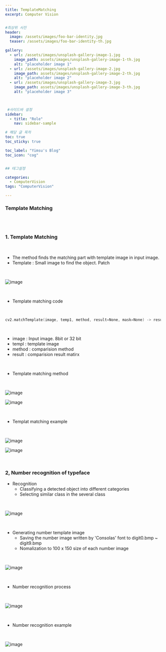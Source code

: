 ```yaml
---
title: TemplateMatching
excerpt: Computer Vision


#최상위 사진
header:
  image: /assets/images/foo-bar-identity.jpg
  teaser: /assets/images/foo-bar-identity-th.jpg

gallery:
  - url: /assets/images/unsplash-gallery-image-1.jpg
    image_path: assets/images/unsplash-gallery-image-1-th.jpg
    alt: "placeholder image 1"
  - url: /assets/images/unsplash-gallery-image-2.jpg
    image_path: assets/images/unsplash-gallery-image-2-th.jpg
    alt: "placeholder image 2"
  - url: /assets/images/unsplash-gallery-image-3.jpg
    image_path: assets/images/unsplash-gallery-image-3-th.jpg
    alt: "placeholder image 3"
    


 #사이드바 설정 
sidebar:
  - title: "Role"
    nav: sidebar-sample

# 해당 글 목차
toc: true
toc_sticky: true

toc_label: "Yimsu's Blog"
toc_icon: "cog"


## 테그설정

categories:
  - ComputerVision
tags: "ComputerVision"

---
```



### Template Matching

<br/>
<br/>

### 1. Template Matching

<br/>

- The method finds the matching part with template image in input image.
- Template : Small image to find the object. Patch


<br/>

![image](/assets/images/computervision/20200903_1.png)

<br/>

- Template matching code

<br/>

``` c
cv2.matchTemplate(image, temp1, method, result=None, mask=None) -> result
```

<br/>

- image : Input image. 8bit or 32 bit
- templ : template image
- method : comparision method
- result : comparision result matirx

<br/>

- Template matching method




<br/>

![image](/assets/images/computervision/20200903_2.png)


![image](/assets/images/computervision/20200903_3.png)


<br/>


- Templat matching example




<br/>

![image](/assets/images/computervision/20200903_4.png)


![image](/assets/images/computervision/20200903_5.png)


<br/>


### 2, Number recognition of typeface

- Recognition 
    - Classifying a detected object into different categories
    - Selecting similar class in the several class




<br/>

![image](/assets/images/computervision/20200903_6.png)

<br/>


- Generating number template image 
    - Saving the number image written by 'Consolas' font to digit0.bmp ~ digit9.bmp
    - Nomalization to 100 x 150 size of each number image


<br/>

![image](/assets/images/computervision/20200903_8.png)

<br/>

- Number recognition process


<br/>

![image](/assets/images/computervision/20200903_9.png)

<br/>

- Number recognition example



<br/>

![image](/assets/images/computervision/20200903_10.png)

<br/>
